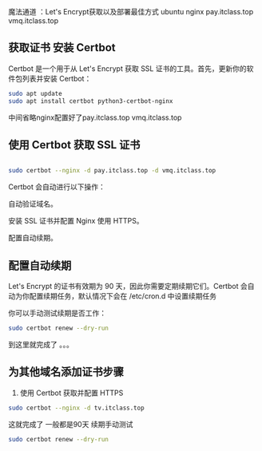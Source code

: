 魔法通道 ：Let's Encrypt获取以及部署最佳方式  ubuntu nginx   pay.itclass.top vmq.itclass.top

## 获取证书 安装 Certbot
Certbot 是一个用于从 Let's Encrypt 获取 SSL 证书的工具。首先，更新你的软件包列表并安装 Certbot：
``` bash
sudo apt update
sudo apt install certbot python3-certbot-nginx

```

中间省略nginx配置好了pay.itclass.top vmq.itclass.top

## 使用 Certbot 获取 SSL 证书

``` bash

sudo certbot --nginx -d pay.itclass.top -d vmq.itclass.top

```

Certbot 会自动进行以下操作：

自动验证域名。

安装 SSL 证书并配置 Nginx 使用 HTTPS。

配置自动续期。

## 配置自动续期
Let's Encrypt 的证书有效期为 90 天，因此你需要定期续期它们。Certbot 会自动为你配置续期任务，默认情况下会在 /etc/cron.d 中设置续期任务

你可以手动测试续期是否工作：

```bash
sudo certbot renew --dry-run

```
到这里就完成了 。。。

## 为其他域名添加证书步骤 

1. 使用 Certbot 获取并配置 HTTPS
``` bash
sudo certbot --nginx -d tv.itclass.top
```

这就完成了 一般都是90天 续期手动测试 

```bash
sudo certbot renew --dry-run


```